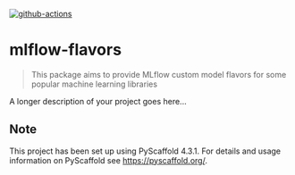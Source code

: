 <!-- These are examples of badges you might want to add to your README:
     please update the URLs accordingly

[![Built Status](https://api.cirrus-ci.com/github/<USER>/mlflow-flavors.svg?branch=main)](https://cirrus-ci.com/github/<USER>/mlflow-flavors)
[![ReadTheDocs](https://readthedocs.org/projects/mlflow-flavors/badge/?version=latest)](https://mlflow-flavors.readthedocs.io/en/stable/)
[![Coveralls](https://img.shields.io/coveralls/github/<USER>/mlflow-flavors/main.svg)](https://coveralls.io/r/<USER>/mlflow-flavors)
[![PyPI-Server](https://img.shields.io/pypi/v/mlflow-flavors.svg)](https://pypi.org/project/mlflow-flavors/)
[![Conda-Forge](https://img.shields.io/conda/vn/conda-forge/mlflow-flavors.svg)](https://anaconda.org/conda-forge/mlflow-flavors)
[![Monthly Downloads](https://pepy.tech/badge/mlflow-flavors/month)](https://pepy.tech/project/mlflow-flavors)
[![Twitter](https://img.shields.io/twitter/url/http/shields.io.svg?style=social&label=Twitter)](https://twitter.com/mlflow-flavors)
-->

[![github-actions](https://img.shields.io/github/actions/workflow/status/blue-pen-labs/mlflow-flavors/ci.yml?logo=github)](https://github.com/blue-pen-labs/mlflow-flavors/actions/workflows/ci.yml)

# mlflow-flavors

> This package aims to provide MLflow custom model flavors for some popular machine learning libraries

A longer description of your project goes here...


<!-- pyscaffold-notes -->

## Note

This project has been set up using PyScaffold 4.3.1. For details and usage
information on PyScaffold see https://pyscaffold.org/.
